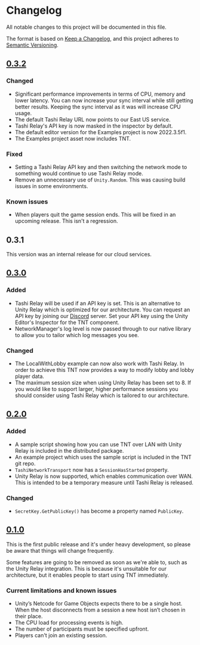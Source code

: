 # Changelog

All notable changes to this project will be documented in this file.

The format is based on [Keep a Changelog](https://keepachangelog.com/en/1.0.0/),
and this project adheres to [Semantic Versioning](https://semver.org/spec/v2.0.0.html).

## [0.3.2]

### Changed

* Significant performance improvements in terms of CPU, memory and lower
  latency. You can now increase your sync interval while still getting better
  results. Keeping the sync interval as it was will increase CPU usage.
* The default Tashi Relay URL now points to our East US service.
* Tashi Relay's API key is now masked in the inspector by default.
* The default editor version for the Examples project is now 2022.3.5f1.
* The Examples project asset now includes TNT.

### Fixed

* Setting a Tashi Relay API key and then switching the network mode to something
  would continue to use Tashi Relay mode.
* Remove an unnecessary use of `Unity.Random`. This was causing build issues in
  some environments.

### Known issues

* When players quit the game session ends. This will be fixed in an upcoming
  release. This isn't a regression.

## 0.3.1

This version was an internal release for our cloud services.

## [0.3.0]

### Added

* Tashi Relay will be used if an API key is set. This  is an alternative to Unity
  Relay which is optimized for our architecture. You can request an API key by
  joining our [Discord] server. Set your API key using the Unity Editor's
  Inspector for the TNT component.
* NetworkManager's log level is now passed through to our native library to
  allow you to tailor which log messages you see.

### Changed

* The LocalWithLobby example can now also work with Tashi Relay. In order to
  achieve this TNT now provides a way to modify lobby and lobby player data.
* The maximum session size when using Unity Relay has been set to 8.
  If you would like to support larger, higher performance sessions you should
  consider using Tashi Relay which is tailored to our architecture.

## [0.2.0]

### Added

* A sample script showing how you can use TNT over LAN with Unity Relay is
  included in the distributed package.
* An example project which uses the sample script is included in the TNT git
  repo.
* `TashiNetworkTransport` now has a `SessionHasStarted` property.
* Unity Relay is now supported, which enables communication over WAN. This is
  intended to be a temporary measure until Tashi Relay is released.

### Changed

* `SecretKey.GetPublicKey()` has become a property named `PublicKey`.

## [0.1.0]

This is the first public release and it's under heavy development, so please
be aware that things will change frequently.

Some features are going to be removed as soon as we're able to, such as the
Unity Relay integration. This is because it's unsuitable for our architecture,
but it enables people to start using TNT immediately.

### Current limitations and known issues

* Unity’s Netcode for Game Objects expects there to be a single host. When the
  host disconnects from a session a new host isn’t chosen in their place.
* The CPU load for processing events is high.
* The number of participants must be specified upfront.
* Players can't join an existing session.

[Keep a Changelog]: https://keepachangelog.com/en/1.0.0/
[Semantic Versioning]: https://semver.org/spec/v2.0.0.html
[Discord]: https://discord.com/invite/fPNdgUCGnk
[0.3.2]: https://github.com/tashigg/tashi-network-transport/releases/tag/v0.3.2
[0.3.0]: https://github.com/tashigg/tashi-network-transport/releases/tag/v0.3.0
[0.2.0]: https://github.com/tashigg/tashi-network-transport/releases/tag/v0.2.0
[0.1.0]: https://github.com/tashigg/tashi-network-transport/releases/tag/v0.1.0
